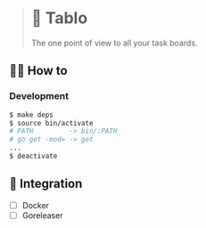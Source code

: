 > # 🧐 Tablo
>
> The one point of view to all your task boards.

## 🤼‍♂️ How to

### Development

```bash
$ make deps
$ source bin/activate
# PATH         -> bin/:PATH
# go get -mod= -> get
...
$ deactivate
```

## 🧩 Integration

- [ ] Docker
- [ ] Goreleaser
